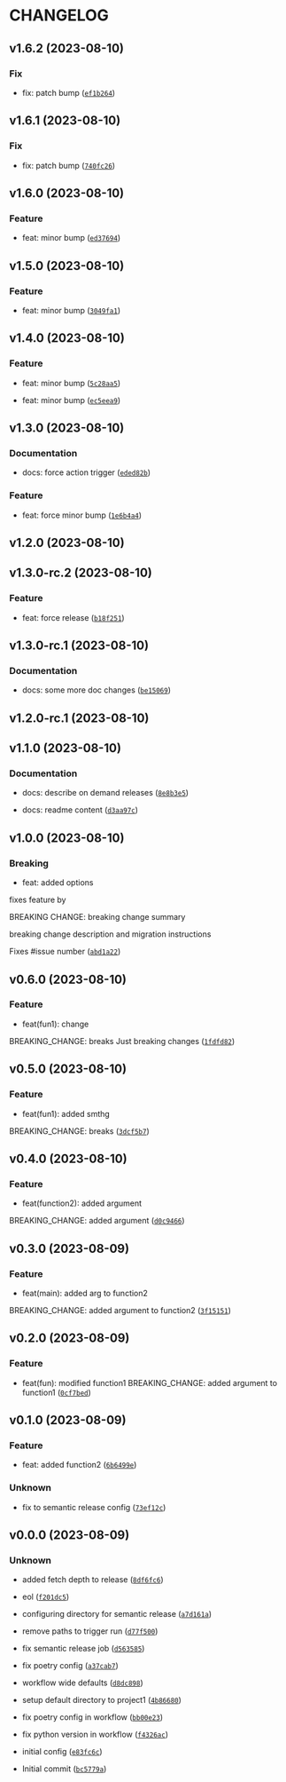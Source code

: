 # CHANGELOG



## v1.6.2 (2023-08-10)

### Fix

* fix: patch bump ([`ef1b264`](https://github.com/tch-at-bain/tch-test-python-ci/commit/ef1b264839658eb9d81efd51538efa43d47ab154))


## v1.6.1 (2023-08-10)

### Fix

* fix: patch bump ([`740fc26`](https://github.com/tch-at-bain/tch-test-python-ci/commit/740fc26c73ca6a04fd0bc715893edb4872d8daba))


## v1.6.0 (2023-08-10)

### Feature

* feat: minor bump ([`ed37694`](https://github.com/tch-at-bain/tch-test-python-ci/commit/ed3769499d6323b9591c5dda07c641146111ee87))


## v1.5.0 (2023-08-10)

### Feature

* feat: minor bump ([`3049fa1`](https://github.com/tch-at-bain/tch-test-python-ci/commit/3049fa1c52a9063815588807b037ee6800d023ad))


## v1.4.0 (2023-08-10)

### Feature

* feat: minor bump ([`5c28aa5`](https://github.com/tch-at-bain/tch-test-python-ci/commit/5c28aa55dcea25d6d1dab601db9b784ae3073147))

* feat: minor bump ([`ec5eea9`](https://github.com/tch-at-bain/tch-test-python-ci/commit/ec5eea9477dfa92eb86cecaa6a567891d689ffba))


## v1.3.0 (2023-08-10)

### Documentation

* docs: force action trigger ([`eded82b`](https://github.com/tch-at-bain/tch-test-python-ci/commit/eded82b1b31c8e6d62bc10abe6f4df8d3e821ff8))

### Feature

* feat: force minor bump ([`1e6b4a4`](https://github.com/tch-at-bain/tch-test-python-ci/commit/1e6b4a44fa31bd21d2623bf19ea4e7b28daf52a7))


## v1.2.0 (2023-08-10)


## v1.3.0-rc.2 (2023-08-10)

### Feature

* feat: force release ([`b18f251`](https://github.com/tch-at-bain/tch-test-python-ci/commit/b18f2512848620b60cc4e1efafaf5f7d76e217bd))


## v1.3.0-rc.1 (2023-08-10)

### Documentation

* docs: some more doc changes ([`be15069`](https://github.com/tch-at-bain/tch-test-python-ci/commit/be1506914bd33899242785a4c077c292b9011ac4))


## v1.2.0-rc.1 (2023-08-10)


## v1.1.0 (2023-08-10)

### Documentation

* docs: describe on demand releases ([`8e8b3e5`](https://github.com/tch-at-bain/tch-test-python-ci/commit/8e8b3e5dad38858a9c2f8348b5add92aea787f40))

* docs: readme content ([`d3aa97c`](https://github.com/tch-at-bain/tch-test-python-ci/commit/d3aa97c0df67168dafe4d87e26fdf7944e5dab26))


## v1.0.0 (2023-08-10)

### Breaking

* feat: added options

fixes feature by

BREAKING CHANGE: breaking change summary

breaking change description and migration instructions

Fixes #issue number ([`abd1a22`](https://github.com/tch-at-bain/tch-test-python-ci/commit/abd1a22705125d533f2deb8351ebfad9be3137f3))


## v0.6.0 (2023-08-10)

### Feature

* feat(fun1): change

BREAKING_CHANGE: breaks
Just breaking changes ([`1fdfd82`](https://github.com/tch-at-bain/tch-test-python-ci/commit/1fdfd826c576f7d3f1204d7853e323fb18229578))


## v0.5.0 (2023-08-10)

### Feature

* feat(fun1): added smthg

BREAKING_CHANGE: breaks ([`3dcf5b7`](https://github.com/tch-at-bain/tch-test-python-ci/commit/3dcf5b7cea4b46794b173b541cf349061a901410))


## v0.4.0 (2023-08-10)

### Feature

* feat(function2): added argument

BREAKING_CHANGE: added argument ([`d0c9466`](https://github.com/tch-at-bain/tch-test-python-ci/commit/d0c9466f3c38cb01dd923c22dc5dd73f65091035))


## v0.3.0 (2023-08-09)

### Feature

* feat(main): added arg to function2

BREAKING_CHANGE: added argument to function2 ([`3f15151`](https://github.com/tch-at-bain/tch-test-python-ci/commit/3f15151fbd1fc92ccdafd7dd02cf84adb93cf739))


## v0.2.0 (2023-08-09)

### Feature

* feat(fun): modified function1
BREAKING_CHANGE: added argument to function1 ([`0cf7bed`](https://github.com/tch-at-bain/tch-test-python-ci/commit/0cf7bede9ad28659c5df59728ac0ae1c8024606d))


## v0.1.0 (2023-08-09)

### Feature

* feat: added function2 ([`6b6499e`](https://github.com/tch-at-bain/tch-test-python-ci/commit/6b6499e1d90ea5c2d73cdaa865b298a7bdc09757))

### Unknown

* fix to semantic release config ([`73ef12c`](https://github.com/tch-at-bain/tch-test-python-ci/commit/73ef12c8171c1bb32cc99ea4160cc4c7c9299264))


## v0.0.0 (2023-08-09)

### Unknown

* added fetch depth to release ([`8df6fc6`](https://github.com/tch-at-bain/tch-test-python-ci/commit/8df6fc6dacccadf48b8acad00304d2f7388986d6))

* eol ([`f201dc5`](https://github.com/tch-at-bain/tch-test-python-ci/commit/f201dc5c5b84ca83b63e17de8169ff0ea7e70f4e))

* configuring directory for semantic release ([`a7d161a`](https://github.com/tch-at-bain/tch-test-python-ci/commit/a7d161a1ef882763e997f976e86452ee06464376))

* remove paths to trigger run ([`d77f500`](https://github.com/tch-at-bain/tch-test-python-ci/commit/d77f5007b4d4486e64f0c93a5e423ad55d6c5d99))

* fix semantic release job ([`d563585`](https://github.com/tch-at-bain/tch-test-python-ci/commit/d5635854a9193c090afd8b8ac3974cd5bb696e41))

* fix poetry config ([`a37cab7`](https://github.com/tch-at-bain/tch-test-python-ci/commit/a37cab72bf9b3ac4c517f3ad5e035dc0053b5958))

* workflow wide defaults ([`d8dc898`](https://github.com/tch-at-bain/tch-test-python-ci/commit/d8dc8984456151f31f35b83e53081999ae744c39))

* setup default directory to project1 ([`4b86680`](https://github.com/tch-at-bain/tch-test-python-ci/commit/4b8668079b4daa0b1685532a3df228779c427b8d))

* fix poetry config in workflow ([`bb00e23`](https://github.com/tch-at-bain/tch-test-python-ci/commit/bb00e23448ab389befed429132bf926d05959092))

* fix python version in workflow ([`f4326ac`](https://github.com/tch-at-bain/tch-test-python-ci/commit/f4326ac767dd42c7d00d1f2d7d696d42537d9b64))

* initial config ([`e83fc6c`](https://github.com/tch-at-bain/tch-test-python-ci/commit/e83fc6ca29a050c93a8a7615e545e8bfa98802e9))

* Initial commit ([`bc5779a`](https://github.com/tch-at-bain/tch-test-python-ci/commit/bc5779a34ccb49fe371872444e7da1dc0534478c))
